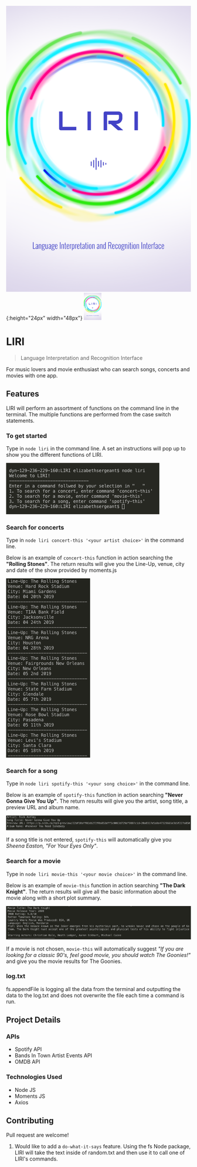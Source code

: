 ![Logo of the project](/images/liri_logo.png){:height="24px" width="48px"}
<img src="https://github.com/ersJava/LIRI/blob/master/images/liri_logo.png" width="48">


# LIRI
> Language Interpretation and Recognition Interface

For music lovers and movie enthusiast who can search songs, concerts and movies with one app.

## Features

LIRI will perform an assortment of functions on the command line in the terminal. The multiple functions are performed from the case switch statements.

### To get started
Type in `node liri` in the command line. A set an instructions will pop up to show you the different functions of LIRI.

![intro screenshot](/images/Intro.png)

### Search for concerts
Type in `node liri concert-this '<your artist choice>'` in the command line. 

Below is an example of `concert-this` function in action searching the **"Rolling Stones"**. The return results will give you the Line-Up, venue, city and date of the show provided by moments.js 

![concert this example](/images/concert.png)

### Search for a song
Type in `node liri spotify-this '<your song choice>'` in the command line. 

Below is an example of `spotify-this` function in action searching **"Never Gonna Give You Up"**. The return results will give you the artist, song title, a preview URL and album name. 

![spotify this example](/images/spotify.png)

If a song title is not entered, `spotify-this` will automatically give you _Sheena Easton, "For Your Eyes Only"_.

### Search for a movie
Type in `node liri movie-this '<your movie choice>'` in the command line.

Below is an example of `movie-this` function in action searching **"The Dark Knight"**. The return results will give all the basic information about the movie along with a short plot summary. 

![movie this example](/images/movie.png)

If a movie is not chosen, `movie-this` will automatically suggest _"If you are looking for a classic 90's, feel good movie, you should watch The Goonies!"_ and give you the movie results for The Goonies. 

### log.txt
fs.appendFile is logging all the data from the terminal and outputting the data to the log.txt and does not overwrite the file each time a command is run.

## Project Details

### APIs
* Spotify API
* Bands In Town Artist Events API
* OMDB API


### Technologies Used
* Node JS
* Moments JS
* Axios

## Contributing
Pull request are welcome!

1. Would like to add a `do-what-it-says` feature. Using the fs Node package, LIRI will take the text inside of random.txt and then use it to call one of LIRI's commands. 
 
